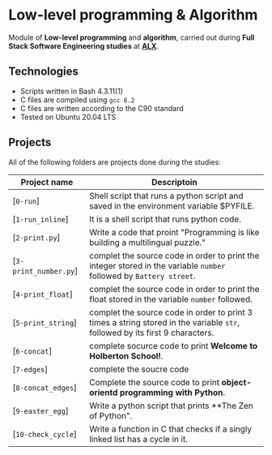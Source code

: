 # Low-level programming & Algorithm

Module of **Low-level programming** and **algorithm**, carried out during **Full Stack Software Engineering studies** at **[ALX](https://www.alxafrica.com/)**.

## Technologies
* Scripts written in Bash 4.3.11(1)
* C files are compiled using `gcc 8.2`
* C files are written according to the C90 standard
* Tested on Ubuntu 20.04 LTS

## Projects
All of the following folders are projects done during the studies:

| Project name | Descriptoin |
| ------------ | ----------- |
| [`0-run`]  | Shell script that runs a python script and saved in the environment variable $PYFILE. |
| [`1-run_inline`] | It is a shell script that  runs python code. |
| [`2-print.py`]  | Write a code that proint "Programming is like building a multilingual puzzle." |
| [`3-print_number.py`] | complet the source code in order to print the integer stored in the variable `number` followed by `Battery street`.|
| [`4-print_float`] | complet the source code in order to print the float stored in the variable `number` followed. |
| [`5-print_string`] | complet the source code in order to print 3 times a string stored in the variable `str`, followed by its first 9 characters.|
|[`6-concat`] | complete socurce code to print **Welcome to Holberton School!**.|
|[`7-edges`] | complete the soucre code |
|[`8-concat_edges`] | Complete the source code to print **object-orientd programming with Python**.|
|[`9-easter_egg`] | Write a python script that prints **The Zen of Python".|
|[`10-check_cycle`] | Write a function in C that checks if a singly linked list has a cycle in it.|